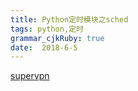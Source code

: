 ```yaml
---
title: Python定时模块之sched
tags: python,定时
grammar_cjkRuby: true
date:  2018-6-5
---
```


[supervpn](https://play.google.com/store/apps/details?id=com.chengcheng.FreeVPN&hl=en_US)